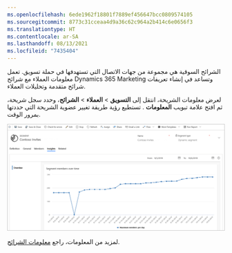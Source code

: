 ```yaml
---
ms.openlocfilehash: 6ede1962f18801f7889ef456647bcc0809574105
ms.sourcegitcommit: 8773c31cceaa4d9a36c62c964a2b414c6e0656f3
ms.translationtype: HT
ms.contentlocale: ar-SA
ms.lasthandoff: 08/13/2021
ms.locfileid: "7435404"
---
```

الشرائح السوقية هي مجموعة من جهات الاتصال التي تستهدفها في حملة تسويق. تعمل معلومات العملاء مع شرائح Dynamics 365 Marketing وتساعد في إنشاء تعريفات شرائح متقدمة وتحليلات العملاء.

لعرض معلومات الشريحة، انتقل إلى **التسويق** > **العملاء** > **الشرائح**، وحدد سجل شريحة، ثم افتح علامة تبويب **المعلومات** . تستطيع رؤية طريقة تغيير عضوية الشريحة التي حددتها بمرور الوقت.

![لقطة شاشة لعلامة تبويب معلومات الشرائح.](../media/09-segment-insights.png)

لمزيد من المعلومات، راجع [معلومات الشرائح](/dynamics365/marketing/insights#segment-insights).


